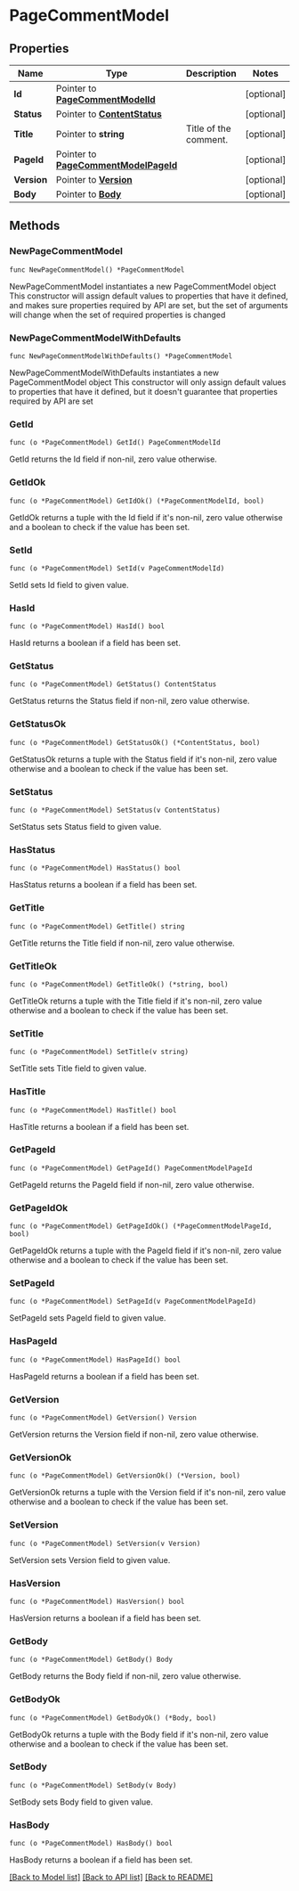 # PageCommentModel

## Properties

Name | Type | Description | Notes
------------ | ------------- | ------------- | -------------
**Id** | Pointer to [**PageCommentModelId**](PageCommentModelId.md) |  | [optional] 
**Status** | Pointer to [**ContentStatus**](ContentStatus.md) |  | [optional] 
**Title** | Pointer to **string** | Title of the comment. | [optional] 
**PageId** | Pointer to [**PageCommentModelPageId**](PageCommentModelPageId.md) |  | [optional] 
**Version** | Pointer to [**Version**](Version.md) |  | [optional] 
**Body** | Pointer to [**Body**](Body.md) |  | [optional] 

## Methods

### NewPageCommentModel

`func NewPageCommentModel() *PageCommentModel`

NewPageCommentModel instantiates a new PageCommentModel object
This constructor will assign default values to properties that have it defined,
and makes sure properties required by API are set, but the set of arguments
will change when the set of required properties is changed

### NewPageCommentModelWithDefaults

`func NewPageCommentModelWithDefaults() *PageCommentModel`

NewPageCommentModelWithDefaults instantiates a new PageCommentModel object
This constructor will only assign default values to properties that have it defined,
but it doesn't guarantee that properties required by API are set

### GetId

`func (o *PageCommentModel) GetId() PageCommentModelId`

GetId returns the Id field if non-nil, zero value otherwise.

### GetIdOk

`func (o *PageCommentModel) GetIdOk() (*PageCommentModelId, bool)`

GetIdOk returns a tuple with the Id field if it's non-nil, zero value otherwise
and a boolean to check if the value has been set.

### SetId

`func (o *PageCommentModel) SetId(v PageCommentModelId)`

SetId sets Id field to given value.

### HasId

`func (o *PageCommentModel) HasId() bool`

HasId returns a boolean if a field has been set.

### GetStatus

`func (o *PageCommentModel) GetStatus() ContentStatus`

GetStatus returns the Status field if non-nil, zero value otherwise.

### GetStatusOk

`func (o *PageCommentModel) GetStatusOk() (*ContentStatus, bool)`

GetStatusOk returns a tuple with the Status field if it's non-nil, zero value otherwise
and a boolean to check if the value has been set.

### SetStatus

`func (o *PageCommentModel) SetStatus(v ContentStatus)`

SetStatus sets Status field to given value.

### HasStatus

`func (o *PageCommentModel) HasStatus() bool`

HasStatus returns a boolean if a field has been set.

### GetTitle

`func (o *PageCommentModel) GetTitle() string`

GetTitle returns the Title field if non-nil, zero value otherwise.

### GetTitleOk

`func (o *PageCommentModel) GetTitleOk() (*string, bool)`

GetTitleOk returns a tuple with the Title field if it's non-nil, zero value otherwise
and a boolean to check if the value has been set.

### SetTitle

`func (o *PageCommentModel) SetTitle(v string)`

SetTitle sets Title field to given value.

### HasTitle

`func (o *PageCommentModel) HasTitle() bool`

HasTitle returns a boolean if a field has been set.

### GetPageId

`func (o *PageCommentModel) GetPageId() PageCommentModelPageId`

GetPageId returns the PageId field if non-nil, zero value otherwise.

### GetPageIdOk

`func (o *PageCommentModel) GetPageIdOk() (*PageCommentModelPageId, bool)`

GetPageIdOk returns a tuple with the PageId field if it's non-nil, zero value otherwise
and a boolean to check if the value has been set.

### SetPageId

`func (o *PageCommentModel) SetPageId(v PageCommentModelPageId)`

SetPageId sets PageId field to given value.

### HasPageId

`func (o *PageCommentModel) HasPageId() bool`

HasPageId returns a boolean if a field has been set.

### GetVersion

`func (o *PageCommentModel) GetVersion() Version`

GetVersion returns the Version field if non-nil, zero value otherwise.

### GetVersionOk

`func (o *PageCommentModel) GetVersionOk() (*Version, bool)`

GetVersionOk returns a tuple with the Version field if it's non-nil, zero value otherwise
and a boolean to check if the value has been set.

### SetVersion

`func (o *PageCommentModel) SetVersion(v Version)`

SetVersion sets Version field to given value.

### HasVersion

`func (o *PageCommentModel) HasVersion() bool`

HasVersion returns a boolean if a field has been set.

### GetBody

`func (o *PageCommentModel) GetBody() Body`

GetBody returns the Body field if non-nil, zero value otherwise.

### GetBodyOk

`func (o *PageCommentModel) GetBodyOk() (*Body, bool)`

GetBodyOk returns a tuple with the Body field if it's non-nil, zero value otherwise
and a boolean to check if the value has been set.

### SetBody

`func (o *PageCommentModel) SetBody(v Body)`

SetBody sets Body field to given value.

### HasBody

`func (o *PageCommentModel) HasBody() bool`

HasBody returns a boolean if a field has been set.


[[Back to Model list]](../README.md#documentation-for-models) [[Back to API list]](../README.md#documentation-for-api-endpoints) [[Back to README]](../README.md)


